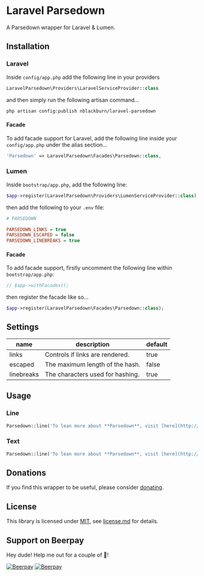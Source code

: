 # Laravel Parsedown

A Parsedown wrapper for Laravel &amp; Lumen.

## Installation

### Laravel

Inside `config/app.php` add the following line in your providers

```php
LaravelParsedown\Providers\LaravelServiceProvider::class
```

and then simply run the following artisan command...

```bash
php artisan config:publish nblackburn/laravel-parsedown
```

#### Facade

To add facade support for Laravel, add the following line inside your `config/app.php` under the alias section...

```php
'Parsedown' => LaravelParsedown\Facades\Parsedown::class,
```

### Lumen

Inside `bootstrap/app.php`, add the following line:

```php
$app->register(LaravelParsedown\Providers\LumenServiceProvider::class);
```
then add the following to your `.env` file:

```ini
# PARSEDOWN

PARSEDOWN_LINKS = true
PARSEDOWN_ESCAPED = false
PARSEDOWN_LINEBREAKS = true
```

#### Facade

To add facade support, firstly uncomment the following line within `bootstrap/app.php`:

```php
// $app->withFacades();
```

then register the facade like so...

```php
$app->register(LaravelParsedown\Facades\Parsedown::class);
```

## Settings

|name      |description                     |default|
|----------|--------------------------------|-------|
|links     |Controls if links are rendered. |true   |
|escaped   |The maximum length of the hash. |false  |
|linebreaks|The characters used for hashing.|true   |

## Usage

### Line

```php
Parsedown::line('To lean more about **Parsedown**, visit [here](http://daringfireball.com/markdown).');
```

### Text

```php
Parsedown::line('To lean more about **Parsedown**, visit [here](http://daringfireball.com/markdown).');
```

## Donations

If you find this wrapper to be useful, please consider [donating](https://paypal.me/nblackburn).

## License

This library is licensed under [MIT](http://choosealicense.org/licenses/mit), see [license.md](license.md) for details.
## Support on Beerpay
Hey dude! Help me out for a couple of :beers:!

[![Beerpay](https://beerpay.io/nblackburn/laravel-parsedown/badge.svg?style=beer-square)](https://beerpay.io/nblackburn/laravel-parsedown)  [![Beerpay](https://beerpay.io/nblackburn/laravel-parsedown/make-wish.svg?style=flat-square)](https://beerpay.io/nblackburn/laravel-parsedown?focus=wish)